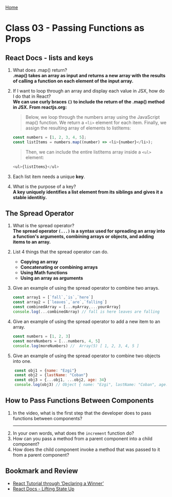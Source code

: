 [Home](/README.md)

# Class 03 - Passing Functions as Props

## React Docs - lists and keys

1. What does .map() return?  
   **.map() takes an array as input and returns a new array with the results of calling a function on each element of the input array.**
2. If I want to loop through an array and display each value in JSX, how do I do that in React?  
   **We can use curly braces `{}` to include the return of the .map() method in JSX. From reactjs.org:**

   > Below, we loop through the numbers array using the JavaScript map() function. We return a `<li>` element for each item. Finally, we assign the resulting array of elements to listItems:

   ```js
   const numbers = [1, 2, 3, 4, 5];
   const listItems = numbers.map((number) => <li>{number}</li>);
   ```

   >Then, we can include the entire listItems array inside a `<ul>` element:

    ```js
    <ul>{listItems}</ul>
    ```

3. Each list item needs a unique **key**.
4. What is the purpose of a key?  
    **A key uniquely identifies a list element from its siblings and gives it a stable identitiy.**

## The Spread Operator

1. What is the spread operator?  
    **The spread operator `(...)` is a syntax used for spreading an array into a function's arguments, combining arrays or objects, and adding items to an array.**
2. List 4 things that the spread operator can do.  
    - **Copying an array**
    - **Concatenating or combining arrays**
    - **Using Math functions**
    - **Using an array as arguments**
3. Give an example of using the spread operator to combine two arrays.  

    ```js
    const array1 = [`fall`,`is`,`here`]
    const array2 = [`leaves`,`are`,`falling`]
    const combinedArray = [...myArray,...yourArray]
    console.log(...combinedArray) // fall is here leaves are falling
    ```

4. Give an example of using the spread operator to add a new item to an array.  

    ```js
    const numbers = [1, 2, 3]
    const moreNumbers = [...numbers, 4, 5]
    console.log(moreNumbers) //  Array(5) [ 1, 2, 3, 4, 5 ]
    ```

5. Give an example of using the spread operator to combine two objects into one.  

```js
    const obj1 = {name: "Ezgi"}
    const obj2 = {lastName: "Coban"}
    const obj3 = {...obj1, ...obj2, age: 34}
    console.log(obj3) // Object { name: "Ezgi", lastName: "Coban", age: "34" }
```

## How to Pass Functions Between Components

1. In the video, what is the first step that the developer does to pass functions between components?  
    ****
2. In your own words, what does the `increment` function do?
3. How can you pass a method from a parent component into a child component?
4. How does the child component invoke a method that was passed to it from a parent component?

## Bookmark and Review

- [React Tutorial through ‘Declaring a Winner’](https://reactjs.org/tutorial/tutorial.html)
- [React Docs - Lifting State Up](https://reactjs.org/docs/lifting-state-up.html)
